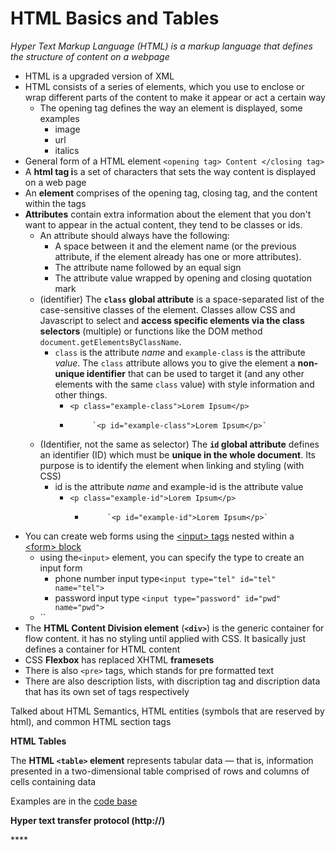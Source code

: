 # HTML Basics and Tables

_Hyper Text Markup Language \(HTML\) is a markup language that defines the structure of content on a webpage_

* HTML is a upgraded version of XML
* HTML consists of a series of elements, which you use to enclose or wrap different parts of the content to make it appear or act a certain way
  * The opening tag defines the way an element is displayed, some examples
    * image
    * url
    * italics
* General form of a HTML element `<opening tag> Content </closing tag>`
* A **html tag i**s a set of characters that sets the way content is displayed on a web page
* An **element** comprises of the opening tag, closing tag, and the content within the tags
* **Attributes** contain extra information about the element that you don't want to appear in the actual content, they tend to be classes or ids.
  * An attribute should always have the following:
    * A space between it and the element name \(or the previous attribute, if the element already has one or more attributes\).
    * The attribute name followed by an equal sign
    * The attribute value wrapped by opening and closing quotation mark
  * \(identifier\) The **`class`** **global attribute** is a space-separated list of the case-sensitive classes of the element. Classes allow CSS and Javascript to select and **access specific elements via the class selectors** \(multiple\) or functions like the DOM method `document.getElementsByClassName`.
    * `class` is the attribute _name_ and `example-class` is the attribute _value_. The `class` attribute allows you to give the element a **non-unique identifier** that can be used to target it \(and any other elements with the same `class` value\) with style information and other things.
      * `<p class="example-class">Lorem Ipsum</p>`
      *          `<p id="example-class">Lorem Ipsum</p>`
  * \(Identifier, not the same as selector\) The **`id` global attribute** defines an identifier \(ID\) which must be **unique in the whole document**. Its purpose is to identify the element when linking and styling \(with CSS\)
    * id is the attribute _name_ and example-id is the attribute value
      * `<p class="example-id">Lorem Ipsum</p>`
        *          `<p id="example-id">Lorem Ipsum</p>`
* You can create web forms using the [&lt;input&gt; tags](https://developer.mozilla.org/en-US/docs/Learn/Forms/HTML5_input_types) nested within a [&lt;form&gt; block](https://developer.mozilla.org/en-US/docs/Web/HTML/Element/form)
  * using the`<input>` element, you can specify the type to create an input form
    * phone number input type`<input type="tel" id="tel" name="tel">`
    * password input type `<input type="password" id="pwd" name="pwd">`
  * \`\`
* The **HTML Content Division element** \(**`<div>`**\) is the generic container for flow content. it has no styling until applied with CSS. It basically just defines a container for HTML content
* CSS **Flexbox** has replaced XHTML **framesets**
* There is also `<pre>` tags, which stands for pre formatted text
* There are also description lists, with discription tag and discription data that has its own set of tags respectively

Talked about HTML Semantics, HTML entities \(symbols that are reserved by html\), and common HTML section tags

**HTML Tables**

The **HTML `<table>` element** represents tabular data — that is, information presented in a two-dimensional table comprised of rows and columns of cells containing data

Examples are in the [code base](https://adnantech.gitbook.io/code/code/html/tables)

**Hyper text transfer protocol \(http://\)**

\*\*\*\*

